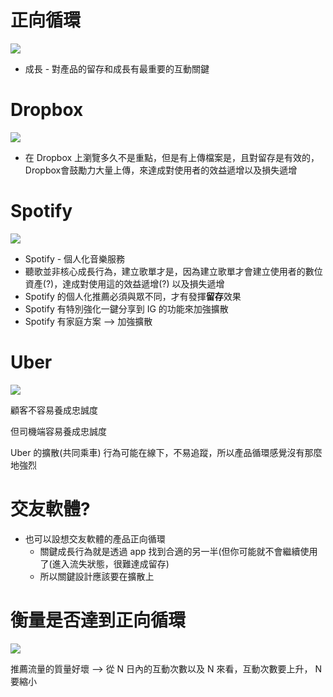 # 正向循環

<img src='../assets/pa5-5_1.png'></img>

* 成長 - 對產品的留存和成長有最重要的互動關鍵


# Dropbox

<img src='../assets/pa5-5_2.png'></img>

* 在 Dropbox 上瀏覽多久不是重點，但是有上傳檔案是，且對留存是有效的，Dropbox會鼓勵力大量上傳，來達成對使用者的效益遞增以及損失遞增

# Spotify

<img src='../assets/pa5-5_3.png'></img>

* Spotify - 個人化音樂服務
* 聽歌並非核心成長行為，建立歌單才是，因為建立歌單才會建立使用者的數位資產(?)，達成對使用這的效益遞增(?) 以及損失遞增
* Spotify 的個人化推薦必須與眾不同，才有發揮**留存**效果
* Spotify 有特別強化一鍵分享到 IG 的功能來加強擴散
* Spotify 有家庭方案 --> 加強擴散


# Uber

<img src='../assets/pa5-5_4.png'></img>

顧客不容易養成忠誠度

但司機端容易養成忠誠度

Uber 的擴散(共同乘車) 行為可能在線下，不易追蹤，所以產品循環感覺沒有那麼地強烈

# 交友軟體?

* 也可以設想交友軟體的產品正向循環
  * 關鍵成長行為就是透過 app 找到合適的另一半(但你可能就不會繼續使用了(進入流失狀態，很難達成留存)
  * 所以關鍵設計應該要在擴散上

# 衡量是否達到正向循環

<img src='../assets/pa5-5_5.png'></img>

推薦流量的質量好壞 --> 從 N 日內的互動次數以及 N 來看，互動次數要上升， N 要縮小